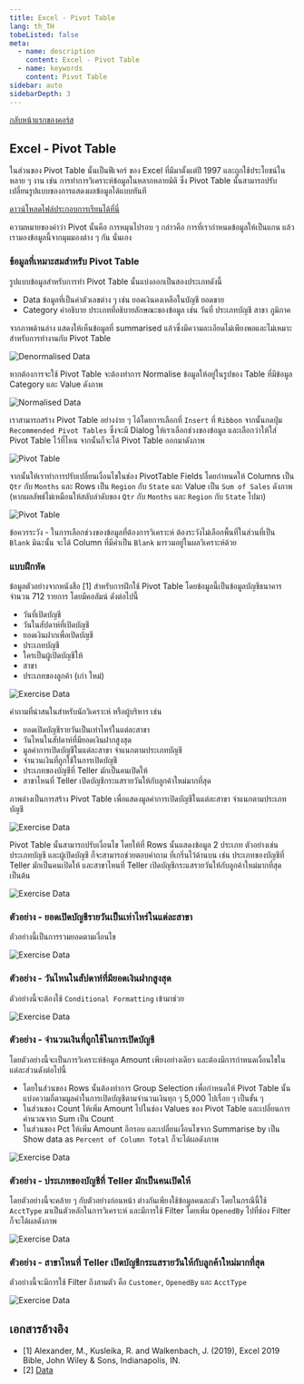 ```yaml
---
title: Excel - Pivot Table
lang: th_TH
tobeListed: false
meta:
  - name: description
    content: Excel - Pivot Table
  - name: keywords
    content: Pivot Table
sidebar: auto
sidebarDepth: 3
---
```

[กลับหน้าแรกของคอร์ส](/courses/is281/)

## Excel - Pivot Table

ในส่วนของ Pivot Table นั้นเป็นฟีเจอร์ ของ Excel ที่มีมาตั้งแต่ปี 1997 และถูกใช้ประโยชน์ในหลาย ๆ งาน เช่น การทำการวิเคราะห์ข้อมูลในหลากหลายมิติ ซึ่ง Pivot Table นั้นสามารถปรับเปลี่ยนรูปแบบของการแสดงผลข้อมูลได้แบบทันที

[ดาวน์โหลดไฟล์ประกอบการเรียนได้ที่นี่](/assets/is281/xls/04-PivotTable.xlsx)

ความหมายของคำว่า Pivot นั้นคือ การหมุนไปรอบ ๆ กล่าวคือ การที่เรากำหนดข้อมูลให้เป็นแกน แล้วเรามองข้อมูลนี้จากมุมมองต่าง ๆ กัน นั่นเอง

### ข้อมูลที่เหมาะสมสำหรับ Pivot Table

รูปแบบข้อมูลสำหรับการทำ Pivot Table นั้นแบ่งออกเป็นสองประเภทดังนี้

- Data ข้อมูลที่เป็นค่าตัวเลขต่าง ๆ เช่น ยอดเงินคงเหลือในบัญชี ยอดขาย
- Category คำอธิบาย ประเภทที่อธิบายลักษณะของข้อมูล เช่น วันที่ ประเภทบัญชี สาขา ภูมิภาค

จากภาพด้านล่าง แสดงให้เห็นข้อมูลที่ summarised แล้วซึ่งมีความละเอียดไม่เพียงพอและไม่เหมาะสำหรับการทำงานกับ Pivot Table

![Denormalised Data](/assets/is281/excel-04-01-denormalised-data.png)

หากต้องการจะใช้ Pivot Table จะต้องทำการ Normalise ข้อมูลให้อยู่ในรูปของ Table ที่มีข้อมูล Category และ Value ดังภาพ

![Normalised Data](/assets/is281/excel-04-02-normalised-data.png)

เราสามารถสร้าง Pivot Table อย่างง่าย ๆ ได้โดยการเลือกที่ `Insert` ที่ `Ribbon` จากนั้นกดปุ่ม `Recommended Pivot Tables` ซึ่งจะมี Dialog ให้เราเลือกช่วงของข้อมูล และเลือกว่าให้ใส่ Pivot Table ไว้ที่ไหน จากนั้นก็จะได้ Pivot Table ออกมาดังภาพ

![Pivot Table](/assets/is281/excel-04-03-recommended-pivot.png)

จากนั้นให้เราทำการปรับเปลี่ยนเงื่อนไขในช่อง PivotTable Fields โดยกำหนดให้ Columns เป็น `Qtr` กับ `Months` และ Rows เป็น `Region` กับ `State` และ Value เป็น `Sum of Sales` ดังภาพ (หากผลลัพธ์ไม่เหมือนให้สลับลำดับของ `Qtr` กับ `Months` และ `Region` กับ `State` ไปมา)

![Pivot Table](/assets/is281/excel-04-04-pivot.png)

ข้อควรระวัง - ในการเลือกช่วงของข้อมูลที่ต้องการวิเคราะห์ ต้องระวังไม่เลือกพื้นที่ในส่วนที่เป็น `Blank` มิฉะนั้น จะได้ Column ที่มีค่าเป็น `Blank` มารวมอยู่ในผลวิเคราะห์ด้วย

### แบบฝึกหัด

ข้อมูลตัวอย่างจากหนังสือ [1] สำหรับการฝึกใช้ Pivot Table โดยข้อมูลนี้เป็นข้อมูลบัญชีธนาคารจำนวน 712 รายการ โดยมีคอลัมน์ ดังต่อไปนี้

- วันที่เปิดบัญชี
- วันในสัปดาห์ที่เปิดบัญชี
- ยอดเงินฝากเพื่อเปิดบัญชี
- ประเภทบัญชี
- ใครเป็นผู้เปิดบัญชีให้
- สาขา
- ประเภทของลูกค้า (เก่า ใหม่)

![Exercise Data](/assets/is281/excel-04-05-exercise-data.png)

คำถามที่น่าสนในสำหรับนักวิเคราะห์ หรือผู้บริหาร เช่น

- ยอดเปิดบัญชีรายวันเป็นเท่าไหร่ในแต่ละสาขา
- วันไหนในสัปดาห์ที่มียอดเงินฝากสูงสุด
- มูลค่าการเปิดบัญชีในแต่ละสาขา จำแนกตามประเภทบัญชี
- จำนวนเงินที่ถูกใช้ในการเปิดบัญชี
- ประเภทของบัญชีที่ Teller มักเป็นคนเปิดให้
- สาขาไหนที่ Teller เปิดบัญชีกระแสรายวันให้กับลูกค้าใหม่มากที่สุด

ภาพล่างเป็นการสร้าง Pivot Table เพื่อแสดงมูลค่าการเปิดบัญชีในแต่ละสาขา จำแนกตามประเภทบัญชี

![Exercise Data](/assets/is281/excel-04-06-exercise.png)

Pivot Table นั้นสามารถปรับเงื่อนไข โดยให้ที่ Rows นั้นแสดงข้อมูล 2 ประเภท ตัวอย่างเช่น ประเภทบัญชี และผู้เปิดบัญชี ก็จะสามารถช่วยตอบคำถาม ที่เกริ่นไว้ด้านบน เช่น ประเภทของบัญชีที่ Teller มักเป็นคนเปิดให้ และสาขาไหนที่ Teller เปิดบัญชีกระแสรายวันให้กับลูกค้าใหม่มากที่สุด เป็นต้น

![Exercise Data](/assets/is281/excel-04-07-exercise.png)

### ตัวอย่าง - ยอดเปิดบัญชีรายวันเป็นเท่าไหร่ในแต่ละสาขา

ตัวอย่างนี้เป็นการรวมยอดตามเงื่อนไข

![Exercise Data](/assets/is281/excel-04-08-exercise.png)

### ตัวอย่าง - วันไหนในสัปดาห์ที่มียอดเงินฝากสูงสุด

ตัวอย่างนี้จะต้องใช้ `Conditional Formatting` เข้ามาช่วย

![Exercise Data](/assets/is281/excel-04-09-exercise.png)

### ตัวอย่าง - จำนวนเงินที่ถูกใช้ในการเปิดบัญชี

โดยตัวอย่างนี้จะเป็นการวิเคราะห์ข้อมูล Amount เพียงอย่างเดียว และต้องมีการกำหนดเงื่อนไขในแต่ละส่วนดังต่อไปนี้

- โดยในส่วนของ Rows นั้นต้องทำการ Group Selection เพื่อกำหนดให้ Pivot Table นั้นแบ่งความถี่ตามมูลค่าในการเปิดบัญชีตามจำนวนเงินทุก ๆ 5,000 ไปเรื่อย ๆ เป็นขั้น ๆ
- ในส่วนของ Count ให้เพิ่ม Amount ไปในช่อง Values ของ Pivot Table และเปลี่ยนการคำนวณจาก Sum เป็น Count
- ในส่วนของ Pct ให้เพิ่ม Amount อีกรอบ และเปลี่ยนเงื่อนไขจาก Summarise by เป็น Show data as `Percent of Column Total` ก็จะได้ผลดังภาพ

![Exercise Data](/assets/is281/excel-04-10-exercise.png)

### ตัวอย่าง - ประเภทของบัญชีที่ Teller มักเป็นคนเปิดให้

โดยตัวอย่างนี้จะคล้าย ๆ กับตัวอย่างก่อนหน้า ต่างกันเพียงใช้ข้อมูลคนละตัว โดยในกรณีนี้ใช้ `AcctType` มาเป็นตัวหลักในการวิเคราะห์ และมีการใช้ Filter โดยเพิ่ม `OpenedBy` ไปที่ช่อง Filter ก็จะได้ผลดังภาพ

![Exercise Data](/assets/is281/excel-04-11-exercise.png)

### ตัวอย่าง - สาขาไหนที่ Teller เปิดบัญชีกระแสรายวันให้กับลูกค้าใหม่มากที่สุด

ตัวอย่างนี้จะมีการใช้ Filter ถึงสามตัว คือ `Customer`, `OpenedBy` และ `AcctType`

![Exercise Data](/assets/is281/excel-04-12-exercise.png)

## เอกสารอ้างอิง

- [1] Alexander, M., Kusleika, R. and Walkenbach, J. (2019), Excel 2019 Bible, John Wiley & Sons, Indianapolis, IN.
- [2] [Data](<https://media.wiley.com/product_ancillary/89/11195147/DOWNLOAD/Complete%20book_Worksheet.zip>)
